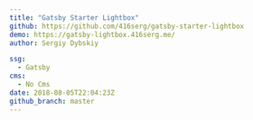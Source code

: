 ```yaml
---
title: "Gatsby Starter Lightbox"
github: https://github.com/416serg/gatsby-starter-lightbox
demo: https://gatsby-lightbox.416serg.me/
author: Sergiy Dybskiy

ssg:
  - Gatsby
cms:
  - No Cms
date: 2018-08-05T22:04:23Z
github_branch: master
---
```

